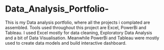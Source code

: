 # Data_Analysis_Portfolio-
This is my Data analysis portfolio, where all the projects i complated are assembled. Tools used throughout this project are Excel, PowerBi and Tableau. I used Excel mostly for data cleaning, Exploratory Data Analysis and a bit of Data Visualisation. Meanwhile PowerBi and Tableau were mostly used to create data models and build interactive dashboard.
